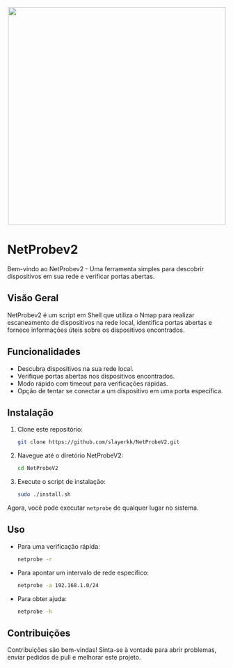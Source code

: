 <span align="center"> 

</span>


<div align="center">
<img src="https://cdn.discordapp.com/attachments/1190325155373789274/1190615747186151544/image.png?ex=65a27252&is=658ffd52&hm=fc684a5a3a05ab2ea65500d99129ce33920d410ff83c21820c4669d901b1b312&" width="500px" />
</div>

# NetProbev2

Bem-vindo ao NetProbev2 - Uma ferramenta simples para descobrir dispositivos em sua rede e verificar portas abertas.

## Visão Geral

NetProbev2 é um script em Shell que utiliza o Nmap para realizar escaneamento de dispositivos na rede local, identifica portas abertas e fornece informações úteis sobre os dispositivos encontrados.

## Funcionalidades

- Descubra dispositivos na sua rede local.
- Verifique portas abertas nos dispositivos encontrados.
- Modo rápido com timeout para verificações rápidas.
- Opção de tentar se conectar a um dispositivo em uma porta específica.

## Instalação

1. Clone este repositório:
   ```bash
   git clone https://github.com/slayerkk/NetProbeV2.git
   ```

2. Navegue até o diretório NetProbeV2:
   ```bash
   cd NetProbeV2
   ```

3. Execute o script de instalação:
   ```bash
   sudo ./install.sh
   ```

Agora, você pode executar `netprobe` de qualquer lugar no sistema.

## Uso

- Para uma verificação rápida: 
  ```bash
  netprobe -r
  ```

- Para apontar um intervalo de rede específico:
  ```bash
  netprobe -a 192.168.1.0/24
  ```

- Para obter ajuda:
  ```bash
  netprobe -h
  ```

## Contribuições

Contribuições são bem-vindas! Sinta-se à vontade para abrir problemas, enviar pedidos de pull e melhorar este projeto.
